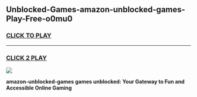 
## Unblocked-Games-amazon-unblocked-games-Play-Free-o0mu0
<h3>
<a href="https://premium76.site?title=amazon-unblocked-games&ref=10A">CLICK TO PLAY</a></h3>
<hr>

<h3>
<a href="https://premium76.site?title=amazon-unblocked-games&ref=10A">CLICK 2 PLAY</a>
  
</h3>

<a href="https://premium76.site?title=amazon-unblocked-games&ref=10A"><img src="https://clearcache.store/games.png"></a>


**amazon-unblocked-games games unblocked: Your Gateway to Fun and Accessible Online Gaming**
